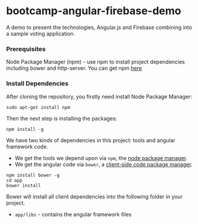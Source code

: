 bootcamp-angular-firebase-demo
==============================

A demo to present the technologies, Angular.js and Firebase combining into a sample voting application.

### Prerequisites

Node Package Manager (npm) - use npm to install project dependencies including bower and http-server. You can get npm [here](http://nodejs.org/)

### Install Dependencies

After cloning the repository, you firstly need install Node Package Manager:

```
sudo apt-get install npm
```

Then the next step is installing the packages:

```
npm install -g
```

We have two kinds of dependencies in this project: tools and angular framework code.

* We get the tools we depend upon via `npm`, the [node package manager](http://nodejs.org/).
* We get the angular code via `bower`, a [client-side code package manager](http://bower.io/).

```
npm install bower -g
cd app
bower install
```

Bower will install all client dependencies into  the following folder in your project.

* `app/libs` - contains the angular framework files

